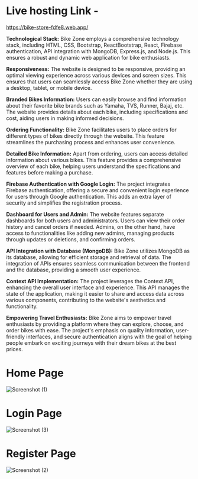# Live hosting Link -
https://bike-store-fdfe8.web.app/


**Technological Stack:** Bike Zone employs a comprehensive technology stack, including HTML, CSS, Bootstrap, ReactBootstrap, React, Firebase authentication, API integration with MongoDB, Express.js, and Node.js. This ensures a robust and dynamic web application for bike enthusiasts.

**Responsiveness:** The website is designed to be responsive, providing an optimal viewing experience across various devices and screen sizes. This ensures that users can seamlessly access Bike Zone whether they are using a desktop, tablet, or mobile device.

**Branded Bikes Information:** Users can easily browse and find information about their favorite bike brands such as Yamaha, TVS, Runner, Bajaj, etc. The website provides details about each bike, including specifications and cost, aiding users in making informed decisions.

**Ordering Functionality:** Bike Zone facilitates users to place orders for different types of bikes directly through the website. This feature streamlines the purchasing process and enhances user convenience.

**Detailed Bike Information:** Apart from ordering, users can access detailed information about various bikes. This feature provides a comprehensive overview of each bike, helping users understand the specifications and features before making a purchase.

**Firebase Authentication with Google Login:** The project integrates Firebase authentication, offering a secure and convenient login experience for users through Google authentication. This adds an extra layer of security and simplifies the registration process.

**Dashboard for Users and Admin:** The website features separate dashboards for both users and administrators. Users can view their order history and cancel orders if needed. Admins, on the other hand, have access to functionalities like adding new admins, managing products through updates or deletions, and confirming orders.

**API Integration with Database (MongoDB):** Bike Zone utilizes MongoDB as its database, allowing for efficient storage and retrieval of data. The integration of APIs ensures seamless communication between the frontend and the database, providing a smooth user experience.

**Context API Implementation:** The project leverages the Context API, enhancing the overall user interface and experience. This API manages the state of the application, making it easier to share and access data across various components, contributing to the website's aesthetics and functionality.

**Empowering Travel Enthusiasts:** Bike Zone aims to empower travel enthusiasts by providing a platform where they can explore, choose, and order bikes with ease. The project's emphasis on quality information, user-friendly interfaces, and secure authentication aligns with the goal of helping people embark on exciting journeys with their dream bikes at the best prices. 

# Home Page
![Screenshot (1)](https://github.com/Devanshu777/Xenon-stack/assets/92571427/fbd6fcc8-cbbb-4c28-8c00-db201c85211a)

# Login Page
![Screenshot (3)](https://github.com/Devanshu777/Xenon-stack/assets/92571427/78b062cf-bf01-42cf-a897-6e51e1ca3b88)

# Register Page
![Screenshot (2)](https://github.com/Devanshu777/Xenon-stack/assets/92571427/1d4b2ad9-fd8c-48d7-af54-d24b497d6dcd)
